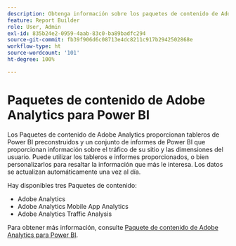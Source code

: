 ```yaml
---
description: Obtenga información sobre los paquetes de contenido de Adobe Analytics y los cuadros de mando e informes de Power BI generados previamente
feature: Report Builder
role: User, Admin
exl-id: 835b24e2-0959-4aab-83c0-ba89badfc294
source-git-commit: fb39f906d6c08713e4dc8211c917b2942502868e
workflow-type: ht
source-wordcount: '101'
ht-degree: 100%

---
```


# Paquetes de contenido de Adobe Analytics para Power BI

Los Paquetes de contenido de Adobe Analytics proporcionan tableros de Power BI preconstruidos y un conjunto de informes de Power BI que proporcionan información sobre el tráfico de su sitio y las dimensiones del usuario. Puede utilizar los tableros e informes proporcionados, o bien personalizarlos para resaltar la información que más le interesa. Los datos se actualizan automáticamente una vez al día.

Hay disponibles tres Paquetes de contenido:

* Adobe Analytics
* Adobe Analytics Mobile App Analytics
* Adobe Analytics Traffic Analysis

Para obtener más información, consulte [Paquete de contenido de Adobe Analytics para Power BI](https://powerbi.microsoft.com/en-us/documentation/powerbi-content-pack-adobe-analytics/).
